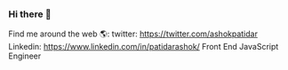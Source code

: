 ### Hi there 👋

Find me around the web 🌎:
twitter: https://twitter.com/ashokpatidar
Linkedin: https://www.linkedin.com/in/patidarashok/
Front End JavaScript Engineer

<!--
**ashokpatidar/ashokpatidar** is a ✨ _special_ ✨ repository because its `README.md` (this file) appears on your GitHub profile.

Here are some ideas to get you started:

- 🔭 I’m currently working on ...
- 🌱 I’m currently learning ...
- 👯 I’m looking to collaborate on ...
- 🤔 I’m looking for help with ...
- 💬 Ask me about ...
- 📫 How to reach me: ...
- 😄 Pronouns: ...
- ⚡ Fun fact: ...
-->
